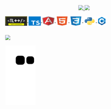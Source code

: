 ## 
<div align="center">
  <a href="https://github.com/DMFSouza">
  <img height="150em" src="https://github-readme-stats-sigma-five.vercel.app/api?username=DMFSouza&show_icons=true&theme=vision-friendly-dark&include_all_commits=true&count_private=true"/>
  <img height="150em" src="https://github-readme-stats-sigma-five.vercel.app/api/top-langs/?username=DMFSouza&layout=compact&langs_count=7&theme=vision-friendly-dark"/>
</div>
<div style="display: inline_block"><br>
  <img align="center" alt="DMFS-tlpp" height="30" width="70" src="https://github.com/DMFSouza/devicons/blob/main/tlpp.png">
  <img align="center" alt="DMFS-Ts" height="30" width="40" src="https://raw.githubusercontent.com/devicons/devicon/master/icons/typescript/typescript-plain.svg">
  <img align="center" alt="DMFS-Angular" height="30" width="40" src="https://raw.githubusercontent.com/DMFSouza/devicons/main/angular.svg">
  <img align="center" alt="DMFS-HTML" height="30" width="40" src="https://raw.githubusercontent.com/devicons/devicon/master/icons/html5/html5-original.svg">
  <img align="center" alt="DMFS-CSS" height="30" width="40" src="https://raw.githubusercontent.com/devicons/devicon/master/icons/css3/css3-original.svg">
  <img align="center" alt="DMFS-Python" height="30" width="40" src="https://raw.githubusercontent.com/devicons/devicon/master/icons/python/python-original.svg">
  <img align="center" alt="DMFS-Cpp" height="30" width="30" src="https://github.com/DMFSouza/devicons/blob/main/pngegg.png">
</div>
  
  ##
 
<div> 
  <a href="https://www.linkedin.com/in/souzadmf" target="_blank"><img src="https://img.shields.io/badge/-LinkedIn-%230077B5?style=for-the-badge&logo=linkedin&logoColor=white" target="_blank"></a> 
 
  ![Snake gif](https://github.com/DMFSouza/DMFsouza/blob/output/github-contribution-grid-snake.svg)
 
</div>
